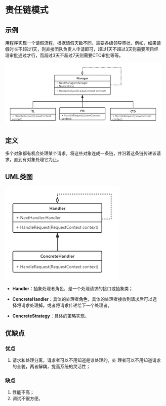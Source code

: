 # 责任链模式
## 示例
用程序实现一个请假流程，根据请假天数不同，需要各级领导审批，例如，如果请假时长不超过1天，则直接团队负责人申请即可，超过1天不超过3天则需要项目经理审批通过才行，而超过3天不超过7天则需要CTO审批等等。

![](images/chainofresponsibility1.png)

## 定义
多个对象都有机会处理某个请求，将这些对象连成一条链，并沿着这条链传递该请求，直到有对象处理它为止。

## UML类图
![](images/chainofresponsibility2.png)

- **Handler**：抽象处理者角色，是一个处理请求的接口或抽象类；
- **ConcreteHandler**：具体的处理者角色，具体的处理者接收到请求后可以选择将请求处理掉，或者将请求传递给下一个处理者。

- **ConcreteStrategy**：具体的策略实现。

## 优缺点
### 优点
1. 请求和处理分离，请求者可以不用知道是谁处理的，处
理者可以不用知道请求的全貌，两者解耦，提高系统的灵活性；

### 缺点
1. 性能不高；
2. 调试不很方便。

